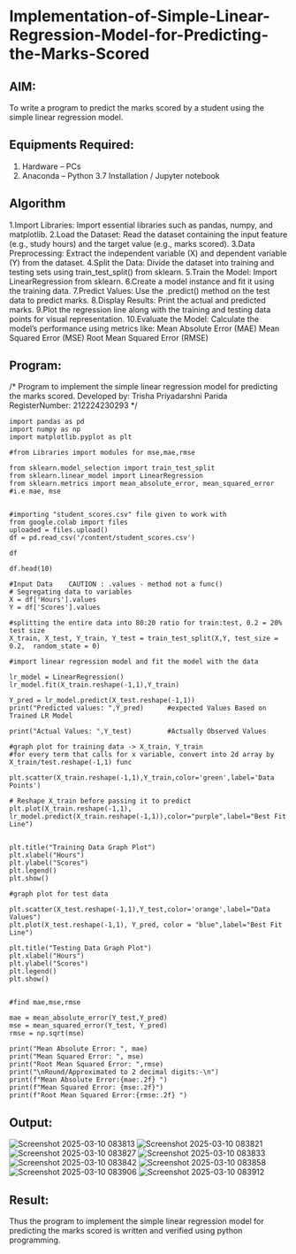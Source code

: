 # Implementation-of-Simple-Linear-Regression-Model-for-Predicting-the-Marks-Scored

## AIM:
To write a program to predict the marks scored by a student using the simple linear regression model.

## Equipments Required:
1. Hardware – PCs
2. Anaconda – Python 3.7 Installation / Jupyter notebook

## Algorithm
1.Import Libraries: Import essential libraries such as pandas, numpy, and matplotlib.
2.Load the Dataset: Read the dataset containing the input feature (e.g., study hours) and the target value (e.g., marks scored).
3.Data Preprocessing: Extract the independent variable (X) and dependent variable (Y) from the dataset.
4.Split the Data: Divide the dataset into training and testing sets using train_test_split() from sklearn.
5.Train the Model: Import LinearRegression from sklearn.
6.Create a model instance and fit it using the training data.
7.Predict Values: Use the .predict() method on the test data to predict marks.
8.Display Results: Print the actual and predicted marks.
9.Plot the regression line along with the training and testing data points for visual representation.
10.Evaluate the Model: Calculate the model’s performance using metrics like:
Mean Absolute Error (MAE)
Mean Squared Error (MSE)
Root Mean Squared Error (RMSE)
 
 

## Program:
/*
Program to implement the simple linear regression model for predicting the marks scored.
Developed by: Trisha Priyadarshni Parida
RegisterNumber: 212224230293
*/

```
import pandas as pd
import numpy as np
import matplotlib.pyplot as plt

#from Libraries import modules for mse,mae,rmse

from sklearn.model_selection import train_test_split
from sklearn.linear_model import LinearRegression
from sklearn.metrics import mean_absolute_error, mean_squared_error  #i.e mae, mse


#importing "student_scores.csv" file given to work with
from google.colab import files
uploaded = files.upload()
df = pd.read_csv('/content/student_scores.csv')

df

df.head(10)

#Input Data    CAUTION : .values - method not a func()
# Segregating data to variables
X = df['Hours'].values
Y = df['Scores'].values

#splitting the entire data into 80:20 ratio for train:test, 0.2 = 20% test size
X_train, X_test, Y_train, Y_test = train_test_split(X,Y, test_size = 0.2,  random_state = 0)

#import linear regression model and fit the model with the data

lr_model = LinearRegression()
lr_model.fit(X_train.reshape(-1,1),Y_train)

Y_pred = lr_model.predict(X_test.reshape(-1,1))
print("Predicted values: ",Y_pred)      #expected Values Based on Trained LR Model

print("Actual Values: ",Y_test)         #Actually Observed Values

#graph plot for training data -> X_train, Y_train
#for every term that calls for x variable, convert into 2d array by X_train/test.reshape(-1,1) func

plt.scatter(X_train.reshape(-1,1),Y_train,color='green',label='Data Points')

# Reshape X_train before passing it to predict
plt.plot(X_train.reshape(-1,1), lr_model.predict(X_train.reshape(-1,1)),color="purple",label="Best Fit Line")


plt.title("Training Data Graph Plot")
plt.xlabel("Hours")
plt.ylabel("Scores")
plt.legend()
plt.show()

#graph plot for test data

plt.scatter(X_test.reshape(-1,1),Y_test,color='orange',label="Data Values")
plt.plot(X_test.reshape(-1,1), Y_pred, color = "blue",label="Best Fit Line")

plt.title("Testing Data Graph Plot")
plt.xlabel("Hours")
plt.ylabel("Scores")
plt.legend()
plt.show()


#find mae,mse,rmse

mae = mean_absolute_error(Y_test,Y_pred)
mse = mean_squared_error(Y_test, Y_pred)
rmse = np.sqrt(mse)

print("Mean Absolute Error: ", mae)
print("Mean Squared Error: ", mse)
print("Root Mean Squared Error: ",rmse)
print("\nRound/Approximated to 2 decimal digits:-\n")
print(f"Mean Absolute Error:{mae:.2f} ")
print(f"Mean Squared Error: {mse:.2f}")
print(f"Root Mean Squared Error:{rmse:.2f} ")
```

## Output:

![Screenshot 2025-03-10 083813](https://github.com/user-attachments/assets/075f0950-4727-4142-86df-126931f9d6fc)
![Screenshot 2025-03-10 083821](https://github.com/user-attachments/assets/69fd2fb9-c4fe-42f1-81b1-49cc46e98a4d)
![Screenshot 2025-03-10 083827](https://github.com/user-attachments/assets/e838b381-2961-47d0-a7d4-2f1675d6a0e1)
![Screenshot 2025-03-10 083833](https://github.com/user-attachments/assets/cb6fab6b-afd8-4c99-b09e-d531cc74f8ef)
![Screenshot 2025-03-10 083842](https://github.com/user-attachments/assets/4f87e1a3-1dcf-414d-9308-107a8dc58c54)
![Screenshot 2025-03-10 083858](https://github.com/user-attachments/assets/0aa5cf7f-ae15-4e3a-880b-f534f1650890)
![Screenshot 2025-03-10 083906](https://github.com/user-attachments/assets/ae38d235-01a5-48c0-a6ed-26a5c1a1c3a3)
![Screenshot 2025-03-10 083912](https://github.com/user-attachments/assets/b5413e3f-3eb4-4533-bc4a-6b7767b6f6b9)



## Result:
Thus the program to implement the simple linear regression model for predicting the marks scored is written and verified using python programming.
